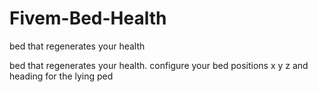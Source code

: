 # Fivem-Bed-Health
 bed that regenerates your health



bed that regenerates your health. configure your bed positions x y z and heading for the lying ped

